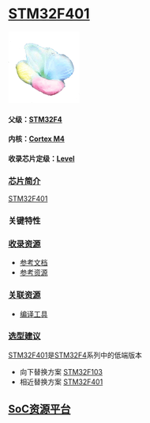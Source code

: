 ﻿# [STM32F401](https://github.com/sochub/STM32F401) 
[![sites](SoC/qitas.png)](http://www.qitas.cn) 
#### 父级：[STM32F4](https://github.com/sochub/STM32F4)
#### 内核：[Cortex M4](https://github.com/sochub/CM4) 
#### 收录芯片定级：[Level](https://github.com/sochub/Level)
### [芯片简介](https://github.com/sochub/STM32F401/wiki)

[STM32F401](https://github.com/sochub/STM32F401) 

### 关键特性


### [收录资源](https://github.com/sochub/STM32F401)

* [参考文档](docs/)
* [参考资源](src/)

### [关联资源](https://github.com/sochub)

* [编译工具](https://github.com/sochub/arm-none-eabi)

### [选型建议](https://github.com/sochub)

[STM32F401](https://github.com/sochub/STM32F401)是[STM32F4](https://github.com/sochub/STM32F4)系列中的低端版本

* 向下替换方案 [STM32F103](https://github.com/sochub/STM32F103) 
* 相近替换方案 [STM32F401](https://github.com/sochub/STM32F401) 

##  [SoC资源平台](http://www.qitas.cn)
